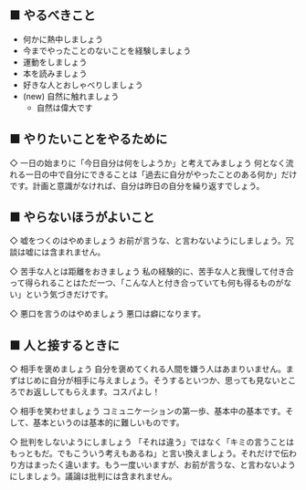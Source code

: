 <!-- 今を生きるためのちょっとしたヒント -->
<!-- 〜気をつけないと忘れてしまうこと、でもとっても大切なこと〜 -->

## ■ やるべきこと
- 何かに熱中しましょう
- 今までやったことのないことを経験しましょう
- 運動をしましょう
- 本を読みましょう
- 好きな人とおしゃべりしましょう
- (new) 自然に触れましょう
    - 自然は偉大です

## ■ やりたいことをやるために
◇ 一日の始まりに「今日自分は何をしようか」と考えてみましょう
何となく流れる一日の中で自分にできることは「過去に自分がやったことのある何か」だけです。計画と意識がなければ、自分は昨日の自分を繰り返すでしょう。


## ■ やらないほうがよいこと
◇ 嘘をつくのはやめましょう
お前が言うな、と言わないようにしましょう。冗談は嘘には含まれません。

◇ 苦手な人とは距離をおきましょう
私の経験的に、苦手な人と我慢して付き合って得られることはただ一つ、「こんな人と付き合っていても何も得るものがない」という気づきだけです。

◇ 悪口を言うのはやめましょう
悪口は癖になります。


## ■ 人と接するときに
◇ 相手を褒めましょう
自分を褒めてくれる人間を嫌う人はあまりいません。まずはじめに自分が相手に与えましょう。そうするといつか、思っても見ないところでお返ししてもらえます。コスパよし！

◇ 相手を笑わせましょう
コミュニケーションの第一歩、基本中の基本です。そして、基本というのは基本的に難しいものです。

◇ 批判をしないようにしましょう
「それは違う」ではなく「キミの言うことはもっともだ。でもこういう考えもあるね」と言い換えましょう。それだけで伝わり方はまったく違います。もう一度いいますが、お前が言うな、と言わないようにしましょう。議論は批判には含まれません。
